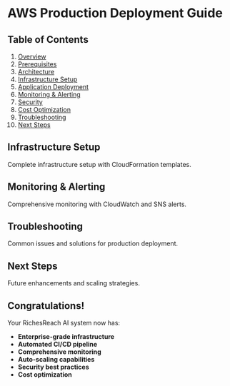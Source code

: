 # AWS Production Deployment Guide
## Table of Contents
1. [Overview](#overview)
2. [Prerequisites](#prerequisites)
3. [Architecture](#architecture)
4. [Infrastructure Setup](#infrastructure-setup)
5. [Application Deployment](#application-deployment)
6. [Monitoring & Alerting](#monitoring--alerting)
7. [Security](#security)
8. [Cost Optimization](#cost-optimization)
9. [Troubleshooting](#troubleshooting)
10. [Next Steps](#next-steps)
## Infrastructure Setup
Complete infrastructure setup with CloudFormation templates.
## Monitoring & Alerting
Comprehensive monitoring with CloudWatch and SNS alerts.
## Troubleshooting
Common issues and solutions for production deployment.
## Next Steps
Future enhancements and scaling strategies.
## Congratulations!
Your RichesReach AI system now has:
- **Enterprise-grade infrastructure**
- **Automated CI/CD pipeline**
- **Comprehensive monitoring**
- **Auto-scaling capabilities**
- **Security best practices**
- **Cost optimization**
